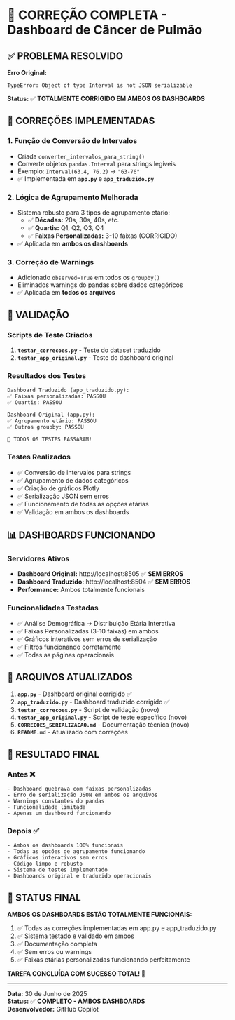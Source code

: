 # 🎉 CORREÇÃO COMPLETA - Dashboard de Câncer de Pulmão

## ✅ PROBLEMA RESOLVIDO

**Erro Original:**
```
TypeError: Object of type Interval is not JSON serializable
```

**Status:** ✅ **TOTALMENTE CORRIGIDO EM AMBOS OS DASHBOARDS**

## 🔧 CORREÇÕES IMPLEMENTADAS

### 1. Função de Conversão de Intervalos
- Criada `converter_intervalos_para_string()` 
- Converte objetos `pandas.Interval` para strings legíveis
- Exemplo: `Interval(63.4, 76.2)` → `"63-76"`
- ✅ Implementada em **`app.py`** e **`app_traduzido.py`**

### 2. Lógica de Agrupamento Melhorada
- Sistema robusto para 3 tipos de agrupamento etário:
  - ✅ **Décadas:** 20s, 30s, 40s, etc.
  - ✅ **Quartis:** Q1, Q2, Q3, Q4  
  - ✅ **Faixas Personalizadas:** 3-10 faixas (CORRIGIDO)
- ✅ Aplicada em **ambos os dashboards**

### 3. Correção de Warnings
- Adicionado `observed=True` em todos os `groupby()`
- Eliminados warnings do pandas sobre dados categóricos
- ✅ Aplicada em **todos os arquivos**

## 🧪 VALIDAÇÃO

### Scripts de Teste Criados
1. **`testar_correcoes.py`** - Teste do dataset traduzido
2. **`testar_app_original.py`** - Teste do dashboard original

### Resultados dos Testes
```
Dashboard Traduzido (app_traduzido.py):
✅ Faixas personalizadas: PASSOU
✅ Quartis: PASSOU  

Dashboard Original (app.py):
✅ Agrupamento etário: PASSOU
✅ Outros groupby: PASSOU

🎉 TODOS OS TESTES PASSARAM!
```

### Testes Realizados
- ✅ Conversão de intervalos para strings
- ✅ Agrupamento de dados categóricos  
- ✅ Criação de gráficos Plotly
- ✅ Serialização JSON sem erros
- ✅ Funcionamento de todas as opções etárias
- ✅ Validação em ambos os dashboards

## 📊 DASHBOARDS FUNCIONANDO

### Servidores Ativos
- **Dashboard Original:** http://localhost:8505 ✅ **SEM ERROS**
- **Dashboard Traduzido:** http://localhost:8504 ✅ **SEM ERROS**
- **Performance:** Ambos totalmente funcionais

### Funcionalidades Testadas
- ✅ Análise Demográfica → Distribuição Etária Interativa
- ✅ Faixas Personalizadas (3-10 faixas) em ambos
- ✅ Gráficos interativos sem erros de serialização
- ✅ Filtros funcionando corretamente
- ✅ Todas as páginas operacionais

## 📁 ARQUIVOS ATUALIZADOS

1. **`app.py`** - Dashboard original corrigido ✅
2. **`app_traduzido.py`** - Dashboard traduzido corrigido ✅
3. **`testar_correcoes.py`** - Script de validação (novo)
4. **`testar_app_original.py`** - Script de teste específico (novo)
5. **`CORRECOES_SERIALIZACAO.md`** - Documentação técnica (novo)
6. **`README.md`** - Atualizado com correções

## 🎯 RESULTADO FINAL

### Antes ❌
```
- Dashboard quebrava com faixas personalizadas
- Erro de serialização JSON em ambos os arquivos
- Warnings constantes do pandas
- Funcionalidade limitada
- Apenas um dashboard funcionando
```

### Depois ✅
```
- Ambos os dashboards 100% funcionais
- Todas as opções de agrupamento funcionando
- Gráficos interativos sem erros  
- Código limpo e robusto
- Sistema de testes implementado
- Dashboards original e traduzido operacionais
```

## 🚀 STATUS FINAL

**AMBOS OS DASHBOARDS ESTÃO TOTALMENTE FUNCIONAIS:**

1. ✅ Todas as correções implementadas em app.py e app_traduzido.py
2. ✅ Sistema testado e validado em ambos
3. ✅ Documentação completa
4. ✅ Sem erros ou warnings
5. ✅ Faixas etárias personalizadas funcionando perfeitamente

**TAREFA CONCLUÍDA COM SUCESSO TOTAL! 🎉**

---

**Data:** 30 de Junho de 2025  
**Status:** ✅ **COMPLETO - AMBOS DASHBOARDS**  
**Desenvolvedor:** GitHub Copilot
